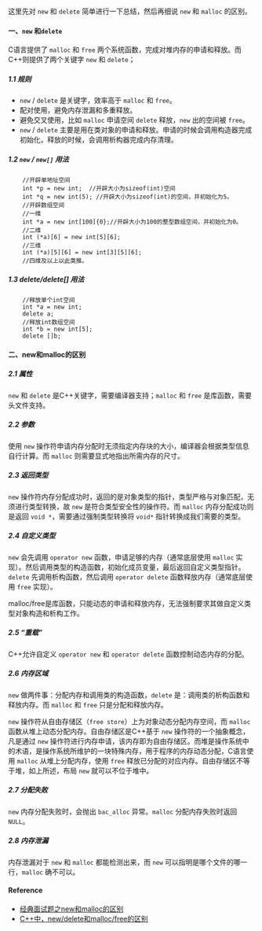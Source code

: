 #

这里先对 `new` 和 `delete` 简单进行一下总结，然后再细说 `new` 和 `malloc` 的区别。

#### 一、`new` 和`delete`

C语言提供了 `malloc` 和 `free` 两个系统函数，完成对堆内存的申请和释放。而C++则提供了两个关键字 `new` 和 `delete`；

##### 1.1 规则

- `new` / `delete` 是关键字，效率高于 `malloc` 和 `free`。
- 配对使用，避免内存泄漏和多重释放。
- 避免交叉使用，比如 `malloc` 申请空间 `delete` 释放，`new` 出的空间被 `free`。
- `new` / `delete` 主要是用在类对象的申请和释放。申请的时候会调用构造器完成初始化，释放的时候，会调用析构器完成内存清理。

##### 1.2 `new` / `new[]` 用法

```c++{.line-numbers}
    //开辟单地址空间
    int *p = new int;  //开辟大小为sizeof(int)空间
    int *q = new int(5); //开辟大小为sizeof(int)的空间，并初始化为5。
    //开辟数组空间
    //一维
    int *a = new int[100]{0};//开辟大小为100的整型数组空间，并初始化为0。
    //二维
    int (*a)[6] = new int[5][6];
    //三维
    int (*a)[5][6] = new int[3][5][6];
    //四维及以上以此类推。
```

##### 1.3 delete/delete[] 用法

```C++{.line-numbers}
    //释放单个int空间
    int *a = new int;
    delete a;
    //释放int数组空间
    int *b = new int[5];
    delete []b;
```

#### 二、new和malloc的区别

##### 2.1 属性

`new` 和 `delete` 是C++关键字，需要编译器支持；`malloc` 和 `free` 是库函数，需要头文件支持。

##### 2.2 参数

使用 `new` 操作符申请内存分配时无须指定内存块的大小，编译器会根据类型信息自行计算。而 `malloc` 则需要显式地指出所需内存的尺寸。

##### 2.3 返回类型

`new` 操作符内存分配成功时，返回的是对象类型的指针，类型严格与对象匹配，无须进行类型转换，故 `new` 是符合类型安全性的操作符。而 `malloc` 内存分配成功则是返回 `void *`，需要通过强制类型转换将 `void*` 指针转换成我们需要的类型。

##### 2.4 自定义类型

`new` 会先调用 `operator new` 函数，申请足够的内存（通常底层使用 `malloc` 实现）。然后调用类型的构造函数，初始化成员变量，最后返回自定义类型指针。`delete` 先调用析构函数，然后调用 `operator delete` 函数释放内存（通常底层使用 `free` 实现）。

malloc/free是库函数，只能动态的申请和释放内存，无法强制要求其做自定义类型对象构造和析构工作。

##### 2.5 “重载”

C++允许自定义 `operator new` 和 `operator delete` 函数控制动态内存的分配。

##### 2.6 内存区域

`new` 做两件事：分配内存和调用类的构造函数，`delete` 是：调用类的析构函数和释放内存。而 `malloc` 和 `free` 只是分配和释放内存。

`new` 操作符从自由存储区（`free store`）上为对象动态分配内存空间，而 `malloc` 函数从堆上动态分配内存。自由存储区是C++基于 `new` 操作符的一个抽象概念，凡是通过 `new` 操作符进行内存申请，该内存即为自由存储区。而堆是操作系统中的术语，是操作系统所维护的一块特殊内存，用于程序的内存动态分配，C语言使用 `malloc` 从堆上分配内存，使用 `free` 释放已分配的对应内存。自由存储区不等于堆，如上所述，布局 `new` 就可以不位于堆中。

##### 2.7 分配失败

`new` 内存分配失败时，会抛出 `bac_alloc` 异常。`malloc` 分配内存失败时返回 `NULL`。

##### 2.8 内存泄漏

内存泄漏对于 `new` 和 `malloc` 都能检测出来，而 `new` 可以指明是哪个文件的哪一行，`malloc` 确不可以。

#### Reference

- [经典面试题之new和malloc的区别](https://blog.csdn.net/nie19940803/article/details/76358673)
- [C++中，new/delete和malloc/free的区别](https://www.cnblogs.com/litao-tech/p/4318424.html)
